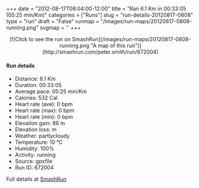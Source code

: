 +++
date = "2012-08-17T08:04:00-12:00"
title = "Ran 6.1 Km in 00:33:05 (05:25 min/Km)"
categories = ["Runs"]
slug = "run-details-20120817-0808"
type = "run"
draft = "False"
runmap = "/images/run-maps/20120817-0808-running.png"
svgmap = '<polyline points="0 54, 1 63, 2 64, 10 58, 18 48, 19 47, 33 42, 42 45, 48 41, 49 37, 56 37, 77 38, 78 38, 84 41, 100 54, 84 41, 79 39, 74 37, 52 37, 50 37, 48 41, 43 45, 40 45, 33 42, 18 47, 9 59, 7 60, 4 62">'
+++



<!--more-->

<center>
[![Click to see the run on SmashRun](/images/run-maps/20120817-0808-running.png "A map of this run")](http://smashrun.com/peter.smith/run/672004)
</center>

#### Run details

* Distance: 6.1 Km
* Duration: 00:33:05
* Average pace: 05:25 min/Km
* Calories: 532 Cal
* Heart rate (ave): 0 bpm
* Heart rate (max): 0 bpm
* Heart rate (min): 0 bpm
* Elevation gain: 86 m
* Elevation loss:  m
* Weather: partlycloudy
* Temperature: 10 &deg;C
* Humidity: 100%
* Activity: running
* Source: gpxfile
* Run ID: 672004

Full details at [SmashRun](http://smashrun.com/peter.smith/run/672004)